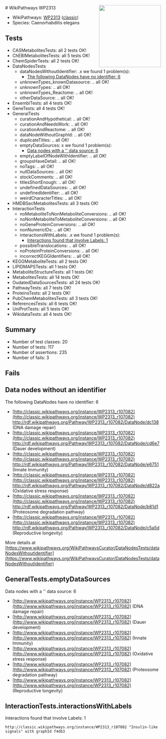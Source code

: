 <img style="float: right; width: 200px" src="https://upload.wikimedia.org/wikipedia/commons/thumb/8/83/Wplogo_with_text_500.png/640px-Wplogo_with_text_500.png" />
# WikiPathways WP2313

* WikiPathways: [WP2313](https://wikipathways.org/pathways/WP2313) ([classic](https://classic.wikipathways.org/instance/WP2313))
* Species: Caenorhabditis elegans
## Tests
* CASMetabolitesTests: all 2 tests OK!
* ChEBIMetabolitesTests: all 5 tests OK!
* ChemSpiderTests: all 2 tests OK!
* DataNodesTests
    * dataNodesWithoutIdentifier: .x we found 1 problem(s):
        * [The following DataNodes have no identifier: 6](#d2d32fa5)
    * unknownTypes_knownDatasource: .. all OK!
    * unknownTypes: .. all OK!
    * unknownTypes_Reactome: .. all OK!
    * otherDataSource: .. all OK!
* EnsemblTests: all 4 tests OK!
* GeneTests: all 4 tests OK!
* GeneralTests
    * curationAndHypothetical: .. all OK!
    * curationAndNeedsWork: .. all OK!
    * curationAndReactome: .. all OK!
    * dataNodeWithoutGraphId: .. all OK!
    * duplicateTitles: .. all OK!
    * emptyDataSources: x we found 1 problem(s):
        * [Data nodes with a '' data source: 6](#3d121fd1)
    * emptyLabelOfNodeWithIdentifier: .. all OK!
    * groupsHaveDetail: .. all OK!
    * noTags: .. all OK!
    * nullDataSources: .. all OK!
    * stockComments: .. all OK!
    * titlesShortEnough: .. all OK!
    * undefinedDataSources: .. all OK!
    * undefinedIdentifier: .. all OK!
    * weirdCharacterTitles: .. all OK!
* HMDBSecMetabolitesTests: all 3 tests OK!
* InteractionTests
    * noMetaboliteToNonMetaboliteConversions: .. all OK!
    * noNonMetaboliteToMetaboliteConversions: .. all OK!
    * noGeneProteinConversions: .. all OK!
    * nonNumericIDs: .. all OK!
    * interactionsWithLabels: .x we found 1 problem(s):
        * [Interactions found that involve Labels: 1](#630d2678)
    * possibleTranslocations: .. all OK!
    * noProteinProteinConversions: .. all OK!
    * incorrectKEGGIdentifiers: .. all OK!
* KEGGMetaboliteTests: all 2 tests OK!
* LIPIDMAPSTests: all 1 tests OK!
* MetaboliteStructureTests: all 1 tests OK!
* MetabolitesTests: all 14 tests OK!
* OudatedDataSourcesTests: all 24 tests OK!
* PathwayTests: all 7 tests OK!
* ProteinsTests: all 2 tests OK!
* PubChemMetabolitesTests: all 3 tests OK!
* ReferencesTests: all 6 tests OK!
* UniProtTests: all 5 tests OK!
* WikidataTests: all 4 tests OK!


## Summary

* Number of test classes: 20
* Number of tests: 117
* Number of assertions: 235
* Number of fails: 3

## Fails

<a name="d2d32fa5" />

## Data nodes without an identifier

The following DataNodes have no identifier: 6

* [http://classic.wikipathways.org/instance/WP2313_r107082](http://classic.wikipathways.org/instance/WP2313_r107082) http://rdf.wikipathways.org/Pathway/WP2313_r107082/DataNode/dc138 (DNA 
damage
repair)
* [http://classic.wikipathways.org/instance/WP2313_r107082](http://classic.wikipathways.org/instance/WP2313_r107082) http://rdf.wikipathways.org/Pathway/WP2313_r107082/DataNode/cd6e7 (Dauer
development)
* [http://classic.wikipathways.org/instance/WP2313_r107082](http://classic.wikipathways.org/instance/WP2313_r107082) http://rdf.wikipathways.org/Pathway/WP2313_r107082/DataNode/e6751 (Innate 
Immunity)
* [http://classic.wikipathways.org/instance/WP2313_r107082](http://classic.wikipathways.org/instance/WP2313_r107082) http://rdf.wikipathways.org/Pathway/WP2313_r107082/DataNode/d822a (Oxidative 
stress 
response)
* [http://classic.wikipathways.org/instance/WP2313_r107082](http://classic.wikipathways.org/instance/WP2313_r107082) http://rdf.wikipathways.org/Pathway/WP2313_r107082/DataNode/b81d1 (Proteosome 
degradation 
pathway)
* [http://classic.wikipathways.org/instance/WP2313_r107082](http://classic.wikipathways.org/instance/WP2313_r107082) http://rdf.wikipathways.org/Pathway/WP2313_r107082/DataNode/c5a5d (Reproductive
longevity)


More details at [https://www.wikipathways.org/WikiPathwaysCurator/DataNodesTests/dataNodesWithoutIdentifier](https://www.wikipathways.org/WikiPathwaysCurator/DataNodesTests/dataNodesWithoutIdentifier)

<a name="3d121fd1" />

## GeneralTests.emptyDataSources

Data nodes with a '' data source: 6

* [http://www.wikipathways.org/instance/WP2313_r107082](http://www.wikipathways.org/instance/WP2313_r107082) (DNA 
damage
repair)
* [http://www.wikipathways.org/instance/WP2313_r107082](http://www.wikipathways.org/instance/WP2313_r107082) (Dauer
development)
* [http://www.wikipathways.org/instance/WP2313_r107082](http://www.wikipathways.org/instance/WP2313_r107082) (Innate 
Immunity)
* [http://www.wikipathways.org/instance/WP2313_r107082](http://www.wikipathways.org/instance/WP2313_r107082) (Oxidative 
stress 
response)
* [http://www.wikipathways.org/instance/WP2313_r107082](http://www.wikipathways.org/instance/WP2313_r107082) (Proteosome 
degradation 
pathway)
* [http://www.wikipathways.org/instance/WP2313_r107082](http://www.wikipathways.org/instance/WP2313_r107082) (Reproductive
longevity)


<a name="630d2678" />

## InteractionTests.interactionsWithLabels

Interactions found that involve Labels: 1
```
http://classic.wikipathways.org/instance/WP2313_r107082 "Insulin-like 
signals" with graphId f4db3
```


